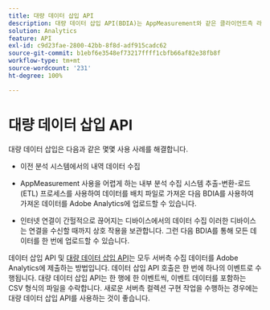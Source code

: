 ```yaml
---
title: 대량 데이터 삽입 API
description: 대량 데이터 삽입 API(BDIA)는 AppMeasurement와 같은 클라이언트측 라이브러리를 사용하지 않고 서버 호출 데이터를 파일 배치에 업로드할 수 있는 Adobe Analytics 기능입니다. 이러한 배치 파일의 서버 호출은 현재(라이브) 데이터 또는 내역 데이터일 수 있습니다. 이는 이전 버전의 Adobe Analytics API보다 확장성이 훨씬 좋은 대량 데이터 삽입 API의 연계 버전입니다.
solution: Analytics
feature: API
exl-id: c9d23fae-2800-42bb-8f8d-adf915cadc62
source-git-commit: b1ebf6e3548ef73217ffff1cbfb66af82e38fb8f
workflow-type: tm+mt
source-wordcount: '231'
ht-degree: 100%

---
```


# 대량 데이터 삽입 API

대량 데이터 삽입은 다음과 같은 몇몇 사용 사례를 해결합니다.

* 이전 분석 시스템에서의 내역 데이터 수집

* AppMeasurement 사용을 어렵게 하는 내부 분석 수집 시스템 추출-변환-로드(ETL) 프로세스를 사용하여 데이터를 배치 파일로 가져온 다음 BDIA를 사용하여 가져온 데이터를 Adobe Analytics에 업로드할 수 있습니다.

* 인터넷 연결이 간헐적으로 끊어지는 디바이스에서의 데이터 수집 이러한 디바이스는 연결을 수신할 때까지 상호 작용을 보관합니다. 그런 다음 BDIA를 통해 모든 데이터를 한 번에 업로드할 수 있습니다.

데이터 삽입 API 및 [대량 데이터 삽입 API](https://www.adobe.io/apis/experiencecloud/analytics/docs.html#!AdobeDocs/analytics-2.0-apis/master/bdia.md)는 모두 서버측 수집 데이터를 Adobe Analytics에 제출하는 방법입니다. 데이터 삽입 API 호출은 한 번에 하나의 이벤트로 수행됩니다. 대량 데이터 삽입 API는 한 행에 한 이벤트씩, 이벤트 데이터를 포함하는 CSV 형식의 파일을 수락합니다. 새로운 서버측 컬렉션 구현 작업을 수행하는 경우에는 대량 데이터 삽입 API를 사용하는 것이 좋습니다.

